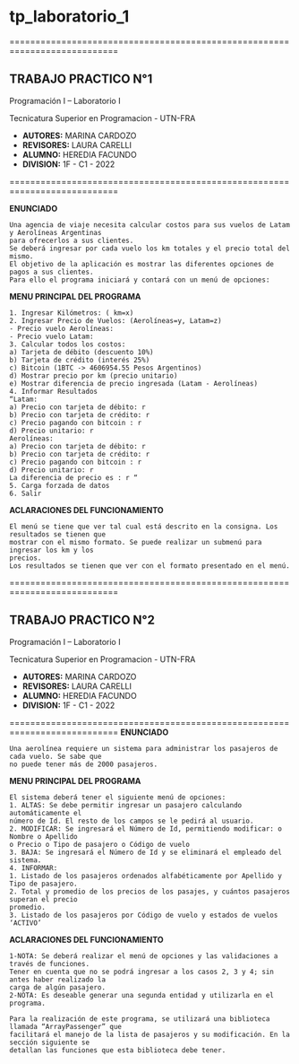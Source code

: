 # tp_laboratorio_1


===========================================================================
 
## TRABAJO PRACTICO N°1

Programación I – Laboratorio I

Tecnicatura Superior en Programacion - UTN-FRA



- **AUTORES:** MARINA CARDOZO
- **REVISORES:** LAURA CARELLI
- **ALUMNO:**	HEREDIA FACUNDO
- **DIVISION:**	1F - C1 - 2022

===========================================================================

**ENUNCIADO**
```
Una agencia de viaje necesita calcular costos para sus vuelos de Latam y Aerolíneas Argentinas
para ofrecerlos a sus clientes.
Se deberá ingresar por cada vuelo los km totales y el precio total del mismo.
El objetivo de la aplicación es mostrar las diferentes opciones de pagos a sus clientes.
Para ello el programa iniciará y contará con un menú de opciones:
```
**MENU PRINCIPAL DEL PROGRAMA**
```
1. Ingresar Kilómetros: ( km=x)
2. Ingresar Precio de Vuelos: (Aerolíneas=y, Latam=z)
- Precio vuelo Aerolíneas:
- Precio vuelo Latam:
3. Calcular todos los costos:
a) Tarjeta de débito (descuento 10%)
b) Tarjeta de crédito (interés 25%)
c) Bitcoin (1BTC -> 4606954.55 Pesos Argentinos)
d) Mostrar precio por km (precio unitario)
e) Mostrar diferencia de precio ingresada (Latam - Aerolíneas)
4. Informar Resultados
“Latam:
a) Precio con tarjeta de débito: r
b) Precio con tarjeta de crédito: r
c) Precio pagando con bitcoin : r
d) Precio unitario: r
Aerolíneas:
a) Precio con tarjeta de débito: r
b) Precio con tarjeta de crédito: r
c) Precio pagando con bitcoin : r
d) Precio unitario: r
La diferencia de precio es : r “
5. Carga forzada de datos
6. Salir
```
**ACLARACIONES DEL FUNCIONAMIENTO**
```
El menú se tiene que ver tal cual está descrito en la consigna. Los resultados se tienen que
mostrar con el mismo formato. Se puede realizar un submenú para ingresar los km y los
precios.
Los resultados se tienen que ver con el formato presentado en el menú.

```

===========================================================================
 
## TRABAJO PRACTICO N°2

Programación I – Laboratorio I

Tecnicatura Superior en Programacion - UTN-FRA



- **AUTORES:** MARINA CARDOZO
- **REVISORES:** LAURA CARELLI
- **ALUMNO:**	HEREDIA FACUNDO
- **DIVISION:**	1F - C1 - 2022

===========================================================================
**ENUNCIADO**
```
Una aerolínea requiere un sistema para administrar los pasajeros de cada vuelo. Se sabe que
no puede tener más de 2000 pasajeros.
```
**MENU PRINCIPAL DEL PROGRAMA**
```
El sistema deberá tener el siguiente menú de opciones:
1. ALTAS: Se debe permitir ingresar un pasajero calculando automáticamente el
número de Id. El resto de los campos se le pedirá al usuario.
2. MODIFICAR: Se ingresará el Número de Id, permitiendo modificar: o Nombre o Apellido
o Precio o Tipo de pasajero o Código de vuelo
3. BAJA: Se ingresará el Número de Id y se eliminará el empleado del sistema.
4. INFORMAR:
1. Listado de los pasajeros ordenados alfabéticamente por Apellido y Tipo de pasajero.
2. Total y promedio de los precios de los pasajes, y cuántos pasajeros superan el precio
promedio.
3. Listado de los pasajeros por Código de vuelo y estados de vuelos ‘ACTIVO’
```
**ACLARACIONES DEL FUNCIONAMIENTO**
```
1-NOTA: Se deberá realizar el menú de opciones y las validaciones a través de funciones.
Tener en cuenta que no se podrá ingresar a los casos 2, 3 y 4; sin antes haber realizado la
carga de algún pasajero.
2-NOTA: Es deseable generar una segunda entidad y utilizarla en el programa.

Para la realización de este programa, se utilizará una biblioteca llamada “ArrayPassenger” que
facilitará el manejo de la lista de pasajeros y su modificación. En la sección siguiente se
detallan las funciones que esta biblioteca debe tener.

```

